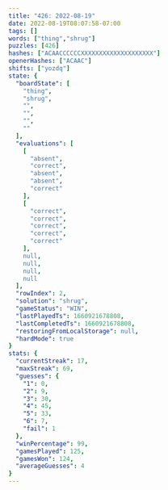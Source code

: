 ```yaml
---
title: "426: 2022-08-19"
date: 2022-08-19T08:07:58-07:00
tags: []
words: ["thing","shrug"]
puzzles: [426]
hashes: ["ACAACCCCCCXXXXXXXXXXXXXXXXXXXX"]
openerHashes: ["ACAAC"]
shifts: ["yozdq"]
state: {
  "boardState": [
    "thing",
    "shrug",
    "",
    "",
    "",
    ""
  ],
  "evaluations": [
    [
      "absent",
      "correct",
      "absent",
      "absent",
      "correct"
    ],
    [
      "correct",
      "correct",
      "correct",
      "correct",
      "correct"
    ],
    null,
    null,
    null,
    null
  ],
  "rowIndex": 2,
  "solution": "shrug",
  "gameStatus": "WIN",
  "lastPlayedTs": 1660921678808,
  "lastCompletedTs": 1660921678808,
  "restoringFromLocalStorage": null,
  "hardMode": true
}
stats: {
  "currentStreak": 17,
  "maxStreak": 69,
  "guesses": {
    "1": 0,
    "2": 9,
    "3": 30,
    "4": 45,
    "5": 33,
    "6": 7,
    "fail": 1
  },
  "winPercentage": 99,
  "gamesPlayed": 125,
  "gamesWon": 124,
  "averageGuesses": 4
}
---
```


<!-- more -->
